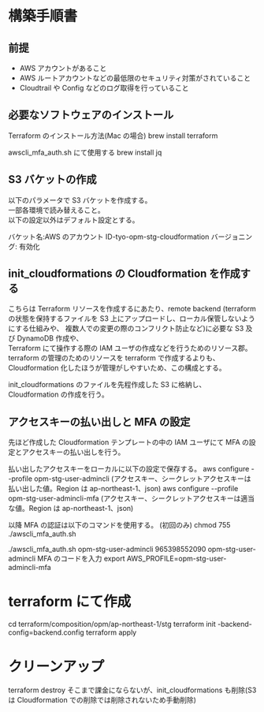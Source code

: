 # 構築手順書

## 前提

- AWS アカウントがあること
- AWS ルートアカウントなどの最低限のセキュリティ対策がされていること
- Cloudtrail や Config などのログ取得を行っていること

## 必要なソフトウェアのインストール

Terraform のインストール方法(Mac の場合)
brew install terraform

awscli_mfa_auth.sh にて使用する
brew install jq

## S3 バケットの作成

以下のパラメータで S3 バケットを作成する。  
一部各環境で読み替えること。  
以下の設定以外はデフォルト設定とする。

バケット名:AWS のアカウント ID-tyo-opm-stg-cloudformation
バージョニング: 有効化

## init_cloudformations の Cloudformation を作成する

こちらは Terraform リソースを作成するにあたり、remote backend
(terraform の状態を保持するファイルを S3 上にアップロードし、ローカル保管しないようにする仕組みや、
複数人での変更の際のコンフリクト防止など)に必要な S3 及び DynamoDB 作成や、  
Terraform にて操作する際の IAM ユーザの作成などを行うためのリソース郡。  
terraform の管理のためのリソースを terraform で作成するよりも、Cloudformation 化したほうが管理がしやすいため、この構成とする。

init_cloudformations のファイルを先程作成した S3 に格納し、
Cloudformation の作成を行う。

## アクセスキーの払い出しと MFA の設定

先ほど作成した Cloudformation テンプレートの中の IAM ユーザにて
MFA の設定とアクセスキーの払い出しを行う。

払い出したアクセスキーをローカルに以下の設定で保存する。
aws configure --profile opm-stg-user-admincli
(アクセスキー、シークレットアクセスキーは払い出した値。Region は ap-northeast-1、json)
aws configure --profile opm-stg-user-admincli-mfa
(アクセスキー、シークレットアクセスキーは適当な値。Region は ap-northeast-1、json)

以降 MFA の認証は以下のコマンドを使用する。
(初回のみ)
chmod 755 ./awscli_mfa_auth.sh

./awscli_mfa_auth.sh opm-stg-user-admincli 965398552090 opm-stg-user-admincli
MFA のコードを入力
export AWS_PROFILE=opm-stg-user-admincli-mfa

# terraform にて作成

cd terraform/composition/opm/ap-northeast-1/stg
terraform init -backend-config=backend.config
terraform apply

# クリーンアップ

terraform destroy
そこまで課金にならないが、init_cloudformations も削除(S3 は Cloudformation での削除では削除されないため手動削除)
